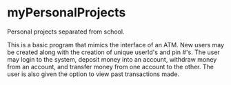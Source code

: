 # myPersonalProjects
Personal projects separated from school.

This is a basic program that mimics the interface of an ATM.  New users may be created along with the creation of unique userId's and pin #'s.  The user may login to the system, deposit money into an account, withdraw money from an account, and transfer money from one account to the other.  The user is also given the option to view past transactions made.  
